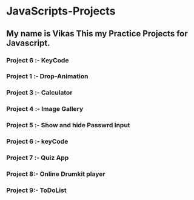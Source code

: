 # JavaScripts-Projects

## My name is Vikas This my Practice Projects for Javascript.

### Project 6 :- KeyCode

### Project 1 :- Drop-Animation

### Project 3 :- Calculator

### Project 4 :- Image Gallery

### Project 5 :- Show and hide Passwrd Input

### Project 6 :- keyCode

### Project 7 :- Quiz App

### Project 8:- Online Drumkit player

### Project 9:- ToDoList